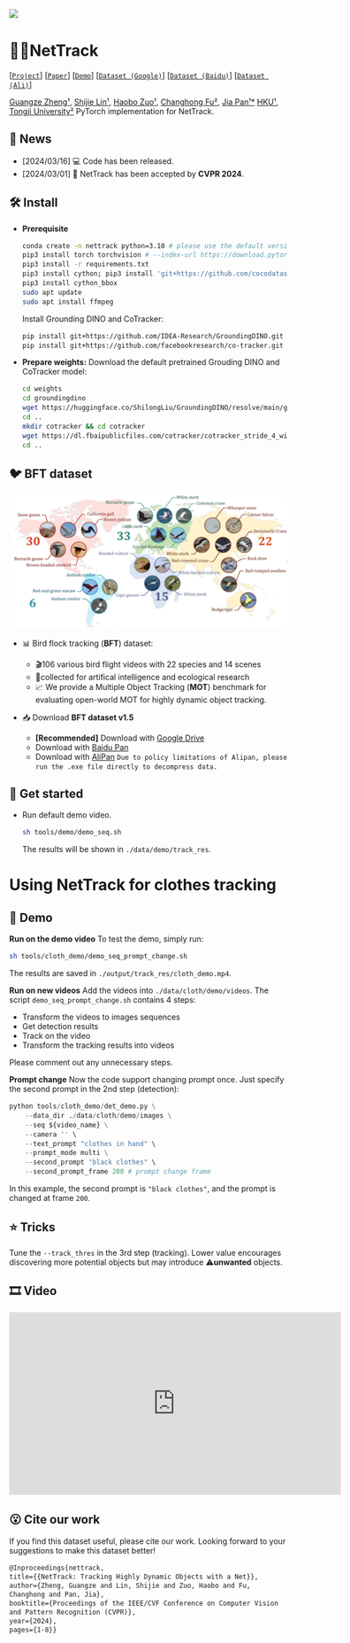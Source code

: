 <img src="./assets/output.gif">

# 🏃‍♀️NetTrack 

[[`Project`](https://george-zhuang.github.io/nettrack/)] [[`Paper`]()] [[`Demo`](https://www.youtube.com/watch?v=h81R1B8HuOE)] [[`Dataset (Google)`](https://drive.google.com/drive/folders/140mPnOVZY-2apH76at9yYuVGIDWOvsH_?usp=sharing)] [[`Dataset (Baidu)`](https://pan.baidu.com/s/1Ztu8-JJLFHmMkJyWrJQ8lQ?pwd=bft5)] [[`Dataset (Ali)`](https://www.alipan.com/s/NFkpgDDw6R3)]

[Guangze Zheng¹](https://george-zhuang.github.io/), [Shijie Lin¹](https://scholar.google.com/citations?user=sQINQ-YAAAAJ&hl=zh-CN&oi=ao), [Haobo Zuo¹](https://scholar.google.com/citations?user=5RhJGKgAAAAJ&hl=zh-CN&oi=ao), [Changhong Fu²](https://scholar.google.com/citations?user=zmbMZ4kAAAAJ&hl=zh-CN&oi=ao), [Jia Pan¹*](https://scholar.google.com/citations?user=YYT8-7kAAAAJ&hl=zh-CN&oi=ao)
[HKU¹](https://www.hku.hk/), [Tongji University²](https://www.tongji.edu.cn/)
PyTorch implementation for NetTrack.

## 📣 News
- [2024/03/16] 💻 Code has been released.
- [2024/03/01] 📰 NetTrack has been accepted by **CVPR 2024**.

## :hammer_and_wrench: Install 

- **Prerequisite**
  ```bash
  conda create -n nettrack python=3.10 # please use the default version
  pip3 install torch torchvision # --index-url https://download.pytorch.org/whl/cu121
  pip3 install -r requirements.txt
  pip3 install cython; pip3 install 'git+https://github.com/cocodataset/cocoapi.git#subdirectory=PythonAPI'
  pip3 install cython_bbox
  sudo apt update
  sudo apt install ffmpeg
  ```

  Install Grounding DINO and CoTracker:
  ```bash
  pip install git+https://github.com/IDEA-Research/GroundingDINO.git
  pip install git+https://github.com/facebookresearch/co-tracker.git
  ```

- **Prepare weights:**
  Download the default pretrained Grouding DINO and CoTracker model:
  ```bash
  cd weights
  cd groundingdino
  wget https://huggingface.co/ShilongLiu/GroundingDINO/resolve/main/groundingdino_swinb_cogcoor.pth
  cd ..
  mkdir cotracker && cd cotracker
  wget https://dl.fbaipublicfiles.com/cotracker/cotracker_stride_4_wind_8.pth
  cd ..
  ```

## :bird: BFT dataset
<img src="./assets/dataset_conf.jpg" width="600">

- 📊 Bird flock tracking (**BFT**) dataset:
  - 🎬106 various bird flight videos with 22 species and 14 scenes 
  - 🎯collected for artifical intelligence and ecological research
  - 📈 We provide a Multiple Object Tracking (**MOT**) benchmark for evaluating open-world MOT for highly dynamic object tracking.
  
- 📥 Download **BFT dataset v1.5**
  - **[Recommended]** Download with [Google Drive](https://drive.google.com/drive/folders/140mPnOVZY-2apH76at9yYuVGIDWOvsH_?usp=sharing)
  - Download with [Baidu Pan](https://pan.baidu.com/s/1Ztu8-JJLFHmMkJyWrJQ8lQ?pwd=bft5)
  - Download with [AliPan](https://www.alipan.com/s/NFkpgDDw6R3)
      ```Due to policy limitations of Alipan, please run the .exe file directly to decompress data.```


## 🚀 Get started
- Run default demo video. 
  ```bash
  sh tools/demo/demo_seq.sh
  ```
  The results will be shown in ```./data/demo/track_res```.

# Using NetTrack for clothes tracking

## :hammer: Demo
**Run on the demo video**
To test the demo, simply run:
```bash
sh tools/cloth_demo/demo_seq_prompt_change.sh
```
The results are saved in ```./output/track_res/cloth_demo.mp4```.

**Run on new videos**
Add the videos into ```./data/cloth/demo/videos```.
The script ```demo_seq_prompt_change.sh``` contains 4 steps:
- Transform the videos to images sequences
- Get detection results
- Track on the video
- Transform the tracking results into videos

Please comment out any unnecessary steps.

**Prompt change**
Now the code support changing prompt once. Just specify the second prompt in the 2nd step (detection):
```python
python tools/cloth_demo/det_demo.py \
    --data_dir ./data/cloth/demo/images \
    --seq ${video_name} \
    --camera '' \
    --text_prompt "clothes in hand" \
    --prompt_mode multi \
    --second_prompt "black clothes" \ 
    --second_prompt_frame 200 # prompt change frame
```
In this example, the second prompt is ```"black clothes"```, and the prompt is changed at frame ```200```.

## :star: Tricks
Tune the ```--track_thres``` in the 3rd step (tracking). 
Lower value encourages discovering more potential objects but may introduce :warning:**unwanted** objects.

## 🎞️ Video
<div class="text-left">
    <iframe width="600" height="330" src="https://www.youtube.com/embed/h81R1B8HuOE?si=6bgoNCkJUEIUjTJY"
        title="YouTube video player" frameborder="0"
        allow="accelerometer; autoplay; clipboard-write; encrypted-media; gyroscope; picture-in-picture; web-share"
        allowfullscreen></iframe>
</div>

## 😮 Cite our work
If you find this dataset useful, please cite our work. Looking forward to your suggestions to make this dataset better!
```
@Inproceedings{nettrack,
title={{NetTrack: Tracking Highly Dynamic Objects with a Net}},
author={Zheng, Guangze and Lin, Shijie and Zuo, Haobo and Fu, Changhong and Pan, Jia},
booktitle={Proceedings of the IEEE/CVF Conference on Computer Vision and Pattern Recognition (CVPR)},
year={2024},
pages={1-8}}
```